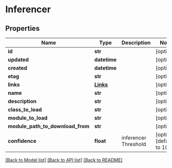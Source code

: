 # Inferencer

## Properties
Name | Type | Description | Notes
------------ | ------------- | ------------- | -------------
**id** | **str** |  | [optional] 
**updated** | **datetime** |  | [optional] 
**created** | **datetime** |  | [optional] 
**etag** | **str** |  | [optional] 
**links** | [**Links**](Links.md) |  | [optional] 
**name** | **str** |  | [optional] 
**description** | **str** |  | [optional] 
**class_to_load** | **str** |  | [optional] 
**module_to_load** | **str** |  | [optional] 
**module_path_to_download_from** | **str** |  | [optional] 
**confidence** | **float** | inferencer Threshold | [optional] [default to 10]

[[Back to Model list]](../README.md#documentation-for-models) [[Back to API list]](../README.md#documentation-for-api-endpoints) [[Back to README]](../README.md)

